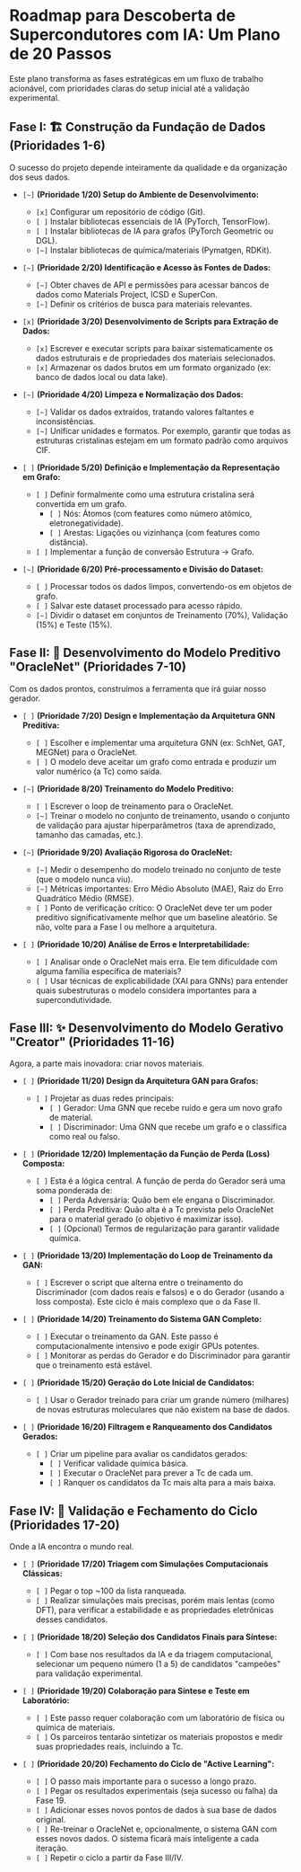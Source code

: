 # Roadmap para Descoberta de Supercondutores com IA: Um Plano de 20 Passos

Este plano transforma as fases estratégicas em um fluxo de trabalho acionável, com prioridades claras do setup inicial até a validação experimental.

## Fase I: 🏗️ Construção da Fundação de Dados (Prioridades 1-6)

O sucesso do projeto depende inteiramente da qualidade e da organização dos seus dados.

- `[~]` **(Prioridade 1/20) Setup do Ambiente de Desenvolvimento:**
    - `[x]` Configurar um repositório de código (Git).
    - `[ ]` Instalar bibliotecas essenciais de IA (PyTorch, TensorFlow).
    - `[ ]` Instalar bibliotecas de IA para grafos (PyTorch Geometric ou DGL).
    - `[~]` Instalar bibliotecas de química/materiais (Pymatgen, RDKit).

- `[~]` **(Prioridade 2/20) Identificação e Acesso às Fontes de Dados:**
    - `[~]` Obter chaves de API e permissões para acessar bancos de dados como Materials Project, ICSD e SuperCon.
    - `[~]` Definir os critérios de busca para materiais relevantes.

- `[x]` **(Prioridade 3/20) Desenvolvimento de Scripts para Extração de Dados:**
    - `[x]` Escrever e executar scripts para baixar sistematicamente os dados estruturais e de propriedades dos materiais selecionados.
    - `[x]` Armazenar os dados brutos em um formato organizado (ex: banco de dados local ou data lake).

- `[~]` **(Prioridade 4/20) Limpeza e Normalização dos Dados:**
    - `[~]` Validar os dados extraídos, tratando valores faltantes e inconsistências.
    - `[~]` Unificar unidades e formatos. Por exemplo, garantir que todas as estruturas cristalinas estejam em um formato padrão como arquivos CIF.

- `[ ]` **(Prioridade 5/20) Definição e Implementação da Representação em Grafo:**
    - `[ ]` Definir formalmente como uma estrutura cristalina será convertida em um grafo.
        - `[ ]` Nós: Átomos (com features como número atômico, eletronegatividade).
        - `[ ]` Arestas: Ligações ou vizinhança (com features como distância).
    - `[ ]` Implementar a função de conversão Estrutura -> Grafo.

- `[~]` **(Prioridade 6/20) Pré-processamento e Divisão do Dataset:**
    - `[ ]` Processar todos os dados limpos, convertendo-os em objetos de grafo.
    - `[ ]` Salvar este dataset processado para acesso rápido.
    - `[~]` Dividir o dataset em conjuntos de Treinamento (70%), Validação (15%) e Teste (15%).

## Fase II: 🤖 Desenvolvimento do Modelo Preditivo "OracleNet" (Prioridades 7-10)

Com os dados prontos, construímos a ferramenta que irá guiar nosso gerador.

- `[ ]` **(Prioridade 7/20) Design e Implementação da Arquitetura GNN Preditiva:**
    - `[ ]` Escolher e implementar uma arquitetura GNN (ex: SchNet, GAT, MEGNet) para o OracleNet.
    - `[ ]` O modelo deve aceitar um grafo como entrada e produzir um valor numérico (a Tc) como saída.

- `[~]` **(Prioridade 8/20) Treinamento do Modelo Preditivo:**
    - `[ ]` Escrever o loop de treinamento para o OracleNet.
    - `[~]` Treinar o modelo no conjunto de treinamento, usando o conjunto de validação para ajustar hiperparâmetros (taxa de aprendizado, tamanho das camadas, etc.).

- `[~]` **(Prioridade 9/20) Avaliação Rigorosa do OracleNet:**
    - `[~]` Medir o desempenho do modelo treinado no conjunto de teste (que o modelo nunca viu).
    - `[~]` Métricas importantes: Erro Médio Absoluto (MAE), Raiz do Erro Quadrático Médio (RMSE).
    - `[ ]` Ponto de verificação crítico: O OracleNet deve ter um poder preditivo significativamente melhor que um baseline aleatório. Se não, volte para a Fase I ou melhore a arquitetura.

- `[ ]` **(Prioridade 10/20) Análise de Erros e Interpretabilidade:**
    - `[ ]` Analisar onde o OracleNet mais erra. Ele tem dificuldade com alguma família específica de materiais?
    - `[ ]` Usar técnicas de explicabilidade (XAI para GNNs) para entender quais subestruturas o modelo considera importantes para a supercondutividade.

## Fase III: ✨ Desenvolvimento do Modelo Gerativo "Creator" (Prioridades 11-16)

Agora, a parte mais inovadora: criar novos materiais.

- `[ ]` **(Prioridade 11/20) Design da Arquitetura GAN para Grafos:**
    - `[ ]` Projetar as duas redes principais:
        - `[ ]` Gerador: Uma GNN que recebe ruído e gera um novo grafo de material.
        - `[ ]` Discriminador: Uma GNN que recebe um grafo e o classifica como real ou falso.

- `[ ]` **(Prioridade 12/20) Implementação da Função de Perda (Loss) Composta:**
    - `[ ]` Esta é a lógica central. A função de perda do Gerador será uma soma ponderada de:
        - `[ ]` Perda Adversária: Quão bem ele engana o Discriminador.
        - `[ ]` Perda Preditiva: Quão alta é a Tc prevista pelo OracleNet para o material gerado (o objetivo é maximizar isso).
        - `[ ]` (Opcional) Termos de regularização para garantir validade química.

- `[ ]` **(Prioridade 13/20) Implementação do Loop de Treinamento da GAN:**
    - `[ ]` Escrever o script que alterna entre o treinamento do Discriminador (com dados reais e falsos) e o do Gerador (usando a loss composta). Este ciclo é mais complexo que o da Fase II.

- `[ ]` **(Prioridade 14/20) Treinamento do Sistema GAN Completo:**
    - `[ ]` Executar o treinamento da GAN. Este passo é computacionalmente intensivo e pode exigir GPUs potentes.
    - `[ ]` Monitorar as perdas do Gerador e do Discriminador para garantir que o treinamento está estável.

- `[ ]` **(Prioridade 15/20) Geração do Lote Inicial de Candidatos:**
    - `[ ]` Usar o Gerador treinado para criar um grande número (milhares) de novas estruturas moleculares que não existem na base de dados.

- `[ ]` **(Prioridade 16/20) Filtragem e Ranqueamento dos Candidatos Gerados:**
    - `[ ]` Criar um pipeline para avaliar os candidatos gerados:
        - `[ ]` Verificar validade química básica.
        - `[ ]` Executar o OracleNet para prever a Tc de cada um.
        - `[ ]` Ranquer os candidatos da Tc mais alta para a mais baixa.

## Fase IV: 🧪 Validação e Fechamento do Ciclo (Prioridades 17-20)

Onde a IA encontra o mundo real.

- `[ ]` **(Prioridade 17/20) Triagem com Simulações Computacionais Clássicas:**
    - `[ ]` Pegar o top ~100 da lista ranqueada.
    - `[ ]` Realizar simulações mais precisas, porém mais lentas (como DFT), para verificar a estabilidade e as propriedades eletrônicas desses candidatos.

- `[ ]` **(Prioridade 18/20) Seleção dos Candidatos Finais para Síntese:**
    - `[ ]` Com base nos resultados da IA e da triagem computacional, selecionar um pequeno número (1 a 5) de candidatos "campeões" para validação experimental.

- `[ ]` **(Prioridade 19/20) Colaboração para Síntese e Teste em Laboratório:**
    - `[ ]` Este passo requer colaboração com um laboratório de física ou química de materiais.
    - `[ ]` Os parceiros tentarão sintetizar os materiais propostos e medir suas propriedades reais, incluindo a Tc.

- `[ ]` **(Prioridade 20/20) Fechamento do Ciclo de "Active Learning":**
    - `[ ]` O passo mais importante para o sucesso a longo prazo.
    - `[ ]` Pegar os resultados experimentais (seja sucesso ou falha) da Fase 19.
    - `[ ]` Adicionar esses novos pontos de dados à sua base de dados original.
    - `[ ]` Re-treinar o OracleNet e, opcionalmente, o sistema GAN com esses novos dados. O sistema ficará mais inteligente a cada iteração.
    - `[ ]` Repetir o ciclo a partir da Fase III/IV.
